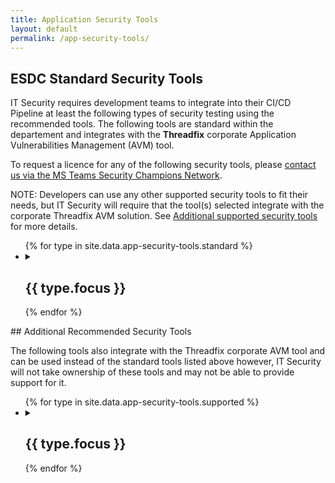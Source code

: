 ```yaml
---
title: Application Security Tools
layout: default
permalink: /app-security-tools/
---
```


## ESDC Standard Security Tools

IT Security requires development teams to integrate into their CI/CD Pipeline at least the following types of security testing using the recommended tools. The following tools are standard within the departement and integrates with the **Threadfix** corporate Application Vulnerabilities Management (AVM) tool.

To request a licence for any of the following security tools, please [contact us via the MS Teams Security Champions Network](https://teams.microsoft.com/l/channel/19%3a7fb48ff71f584a309817c64b3d599a77%40thread.tacv2/Licenses?groupId=bea80905-7f0f-432d-9a83-60561c1efcd2&tenantId=9ed55846-8a81-4246-acd8-b1a01abfc0d1).

NOTE: Developers can use any other supported security tools to fit their needs, but IT Security will require that the tool(s) selected integrate with the corporate Threadfix AVM solution. See [Additional supported security tools](#additional-supported-security-tools) for more details.

<ul class="list-unstyled">
{% for type in site.data.app-security-tools.standard %}
  <li>
  <details>
    <summary>
      <h2 class="h3" id="{{ type.focus | slugify }}">{{ type.focus }}</h2>
    </summary>
    {% if type.definition %}
      {{ type.definition %}}
    {% endif %}
    <p><strong>Corporate Standard(s):</strong></p>
    <ul class="list-group list-inline row mrgn-lft-0 mrgn-rght-0">
      {% for tool in type.tools %}
        <li class="list-group-item col-md-4 brdr-rds-0">
          <h3 class="list-group-item-heading" id="{{ tool.name | slugify }}">{{ tool.name }}</h3>
          <ul class="list-group-item-text list-inline">
            {% if tool.availability %}
              <li>{{ tool.availability }}</li>
            {% endif %}
            {% if tool.details %}
              <li><a href="{{ tool.details }}">Details</a></li>
            {% endif %}
          </ul>
        </li>
      {% endfor %}
    </ul>
  </details>
  </li>
{% endfor %}
</ul>
## Additional Recommended Security Tools

The following tools also integrate with the Threadfix corporate AVM tool and can be used instead of the standard tools listed above however, IT Security will not take ownership of these tools and may not be able to provide support for it.
<ul class="list-unstyled">
{% for type in site.data.app-security-tools.supported %}
  <li>
  <details>
    <summary>
      <h2 class="h3" id="{{ type.focus | slugify }}">{{ type.focus }}</h2>
    </summary>
    <p><strong>Additional Recommended Tool(s):</strong></p>
    <ul class="list-group list-inline row mrgn-lft-0 mrgn-rght-0">
      {% for tool in type.tools %}
        <li class="list-group-item col-md-4 brdr-rds-0">
          <h3 class="list-group-item-heading" id="{{ tool.name | slugify }}">{{ tool.name }}</h3>
          <ul class="list-group-item-text list-inline">
            {% if tool.availability %}
              <li>{{ tool.availability }}</li>
            {% endif %}
            {% if tool.details %}
              <li><a href="{{ tool.details }}">Details</a></li>
            {% endif %}
          </ul>
        </li>
      {% endfor %}
    </ul>
  </details>
  </li>
{% endfor %}
</ul>

